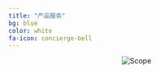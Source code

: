 ```yaml
---
title: "产品服务"
bg: blue
color: white 
fa-icon: concierge-bell
---
```


<div style='text-align:center'>
<img class="img-sponsor" alt="Scope" src="{{ site.baseurl }}/img/TBD.png" style=" ">
</div>
